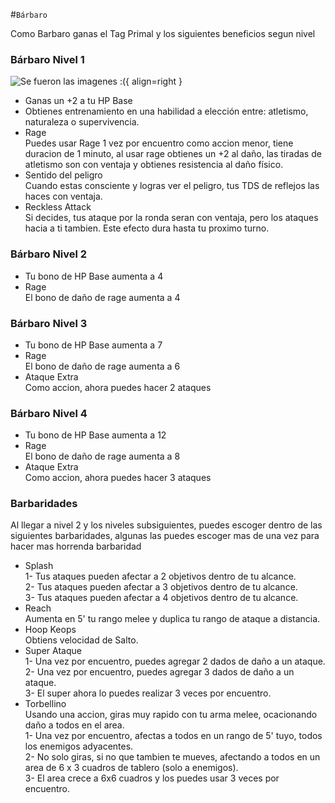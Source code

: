 #`Bárbaro`

Como Barbaro ganas el Tag Primal y los siguientes beneficios segun nivel
### Bárbaro Nivel 1
![Se fueron las imagenes :(](/src/barbaro.jpg){ align=right } 

* Ganas un +2 a tu HP Base
* Obtienes entrenamiento en una habilidad a elección entre: atletismo, naturaleza o supervivencia.
* Rage  
Puedes usar Rage 1 vez por encuentro como accion menor, tiene duracion de 1 minuto, al usar rage obtienes un +2 al daño, las tiradas de atletismo son con ventaja y obtienes resistencia al daño físico.
* Sentido del peligro  
Cuando estas consciente y logras ver el peligro, tus TDS de reflejos las haces con ventaja.
* Reckless Attack  
Si decides, tus ataque por la ronda seran con ventaja, pero los ataques hacia a ti tambien. Este efecto dura hasta tu proximo turno.

### Bárbaro Nivel 2
* Tu bono de HP Base aumenta a 4
* Rage  
El bono de daño de rage aumenta a 4
### Bárbaro Nivel 3
* Tu bono de HP Base aumenta a 7  
* Rage  
El bono de daño de rage aumenta a 6
* Ataque Extra  
Como accion, ahora puedes hacer 2 ataques
### Bárbaro Nivel 4
* Tu bono de HP Base aumenta a 12
* Rage  
El bono de daño de rage aumenta a 8 
* Ataque Extra  
Como accion, ahora puedes hacer 3 ataques  
### Barbaridades  
Al llegar a nivel 2 y los niveles subsiguientes, puedes escoger dentro de las siguientes barbaridades, algunas las puedes escoger mas de una vez para hacer mas horrenda barbaridad 

* Splash  
1- Tus ataques pueden afectar a 2 objetivos dentro de tu alcance.  
2- Tus ataques pueden afectar a 3 objetivos dentro de tu alcance.  
3- Tus ataques pueden afectar a 4 objetivos dentro de tu alcance.  
* Reach  
Aumenta en 5' tu rango melee y duplica tu rango de ataque a distancia.  
* Hoop Keops  
Obtiens velocidad de Salto.
* Super Ataque  
1- Una vez por encuentro, puedes agregar 2 dados de daño a un ataque.  
2- Una vez por encuentro, puedes agregar 3 dados de daño a un ataque.  
3- El super ahora lo puedes realizar 3 veces por encuentro.
* Torbellino  
Usando una accion, giras muy rapido con tu arma melee, ocacionando daño a todos en el area.  
1- Una vez por encuentro, afectas a todos en un rango de 5' tuyo, todos los enemigos adyacentes.  
2- No solo giras, si no que tambien te mueves, afectando a todos en un area de  6 x 3 cuadros de tablero (solo a enemigos).  
3- El area crece a 6x6 cuadros y los puedes usar 3 veces por encuentro.

